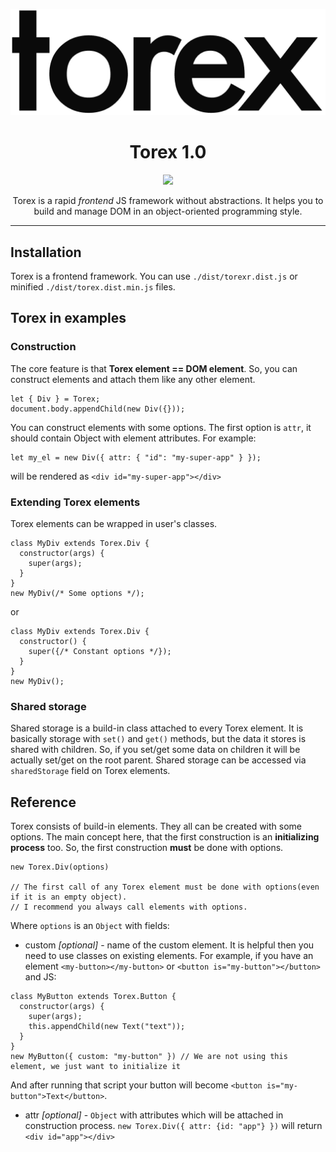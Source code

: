 <p align="center"> <img src="https://github.com/nicoth-in/torex/raw/master/content/Logo.png"></p>
<h1 align="center">Torex 1.0</h1>
<p align="center"><a href="https://github.com/nicoth-in/torex/blob/master/LICENSE.md"><img src="https://img.shields.io/badge/license-MIT-blue.svg"></a></p>

<p align="center">Torex is a rapid <i>frontend</i> JS framework without abstractions. It helps you to build and manage DOM in an object-oriented programming style.</p>
<hr>

## Installation

Torex is a frontend framework. You can use `./dist/torexr.dist.js` or minified `./dist/torex.dist.min.js` files.

## Torex in examples

### Construction

The core feature is that **Torex element == DOM element**.
So, you can construct elements and attach them like any other element.

```
let { Div } = Torex;
document.body.appendChild(new Div({}));
```

You can construct elements with some options.
The first option is `attr`, it should contain Object with element attributes.
For example:
```
let my_el = new Div({ attr: { "id": "my-super-app" } });
```
will be rendered as `<div id="my-super-app"></div>`
### Extending Torex elements

Torex elements can be wrapped in user's classes.

```
class MyDiv extends Torex.Div {
  constructor(args) {
    super(args);
  }
}
new MyDiv(/* Some options */);
```

or

```
class MyDiv extends Torex.Div {
  constructor() {
    super({/* Constant options */});
  }
}
new MyDiv();
```

### Shared storage

Shared storage is a build-in class attached to every Torex element.
It is basically storage with `set()` and `get()` methods, but the data it stores is shared with children.
So, if you set/get some data on children it will be actually set/get on the root parent.
Shared storage can be accessed via `sharedStorage` field on Torex elements.

## Reference

Torex consists of build-in elements. They all can be created with some options.
The main concept here, that the first construction is an **initializing process** too.
So, the first construction **must** be done with options.
```
new Torex.Div(options)

// The first call of any Torex element must be done with options(even if it is an empty object).
// I recommend you always call elements with options.

```
Where `options` is an `Object` with fields:
  - custom *[optional]* - name of the custom element.
  It is helpful then you need to use classes on existing elements.
  For example, if you have an element `<my-button></my-button>` or `<button is="my-button"></button>`
  and JS:
  ```
  class MyButton extends Torex.Button {
    constructor(args) {
      super(args);
      this.appendChild(new Text("text"));
    }
  }
  new MyButton({ custom: "my-button" }) // We are not using this element, we just want to initialize it
  ```
  And after running that script your button will become `<button is="my-button">Text</button>`.

  - attr *[optional]* - `Object` with attributes which will be attached in construction process.
  `new Torex.Div({ attr: {id: "app"} })` will return `<div id="app"></div>`
